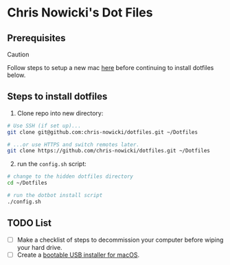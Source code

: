 # Chris Nowicki's Dot Files

## Prerequisites
> [!CAUTION]
> Follow steps to setup a new mac [here](https://github.com/chris-nowicki/mac-setup) before continuing to install dotfiles below.

## Steps to install dotfiles

1. Clone repo into new directory:

```zsh
# Use SSH (if set up)...
git clone git@github.com:chris-nowicki/dotfiles.git ~/Dotfiles

# ...or use HTTPS and switch remotes later.
git clone https://github.com/chris-nowicki/dotfiles.git ~/Dotfiles
```

2. run the `config.sh` script:

```zsh
# change to the hidden dotfiles directory
cd ~/Dotfiles

# run the dotbot install script
./config.sh
```

## TODO List

- [ ] Make a checklist of steps to decommission your computer before wiping your hard drive.
- [ ] Create a [bootable USB installer for macOS](https://support.apple.com/en-us/HT201372).